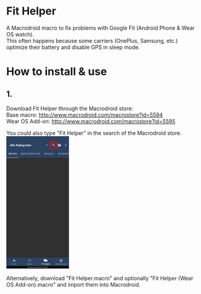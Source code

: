 # Fit Helper
A Macrodroid macro to fix problems with Google Fit (Android Phone &amp; Wear OS watch).  
This often happens because some carriers (OnePlus, Samsung, etc.) optimize their battery and disable GPS in sleep mode.

# How to install &amp; use
## 1.
Download Fit Helper through the Macrodroid store:  
Base macro: http://www.macrodroid.com/macrostore?id=5594  
Wear OS Add-on: http://www.macrodroid.com/macrostore?id=5595

You could also type "Fit Helper" in the search of the Macrodroid store.  
<img src="Screenshots/Screenshot_01.jpg" alt="Macrodroid Search" height="350"/>

Alternatively, download "Fit Helper.macro" and optionally "Fit Helper (Wear OS Add-on).macro" and import them into Macrodroid.